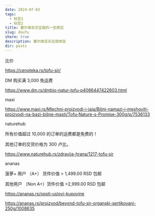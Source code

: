 ```yaml
---
date: 2024-07-03
tags:
  - 标签1
  - 标签2
title: 塞尔维亚买豆腐的一些商店
slug: doufu
share: true
description: 塞尔维亚买豆腐体验
dir: posts
---
```


比价 

https://cenoteka.rs/tofu-sir/

DM     购买满 3,000 免运费

https://www.dm.rs/dmbio-natur-tofu-p4066447422603.html



maxi

https://www.maxi.rs/Mlechni-proizvodi-i-jaja/Biljni-namazi-i-meshoviti-proizvodi-na-bazi-biljne-masti/Tofu-Nature-s-Promise-300g/p/7536133


naturehub

所有价值超过 10,000 的订单的运费都是免费的！

其他订单的交货价格为 300 卢比。

https://www.naturehub.rs/zdravija-hrana/1217-tofu-sir


ananas


菠萝+ 用户 （A+）  货件价值 > 1,499.00 RSD  包邮

其他用户 （Non A+）货件价值 >2,999.00 RSD 包邮

https://ananas.rs/opsti-uslovi-kupovine

https://ananas.rs/proizvod/beyond-tofu-sir-organski-sertikovani-250g/1008635